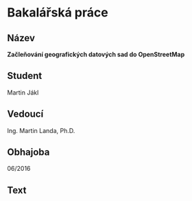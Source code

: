 # Bakalářská práce

## Název

**Začleňování geografických datových sad do OpenStreetMap**

## Student

Martin Jákl

## Vedoucí

Ing. Martin Landa, Ph.D.

## Obhajoba

06/2016

## Text
